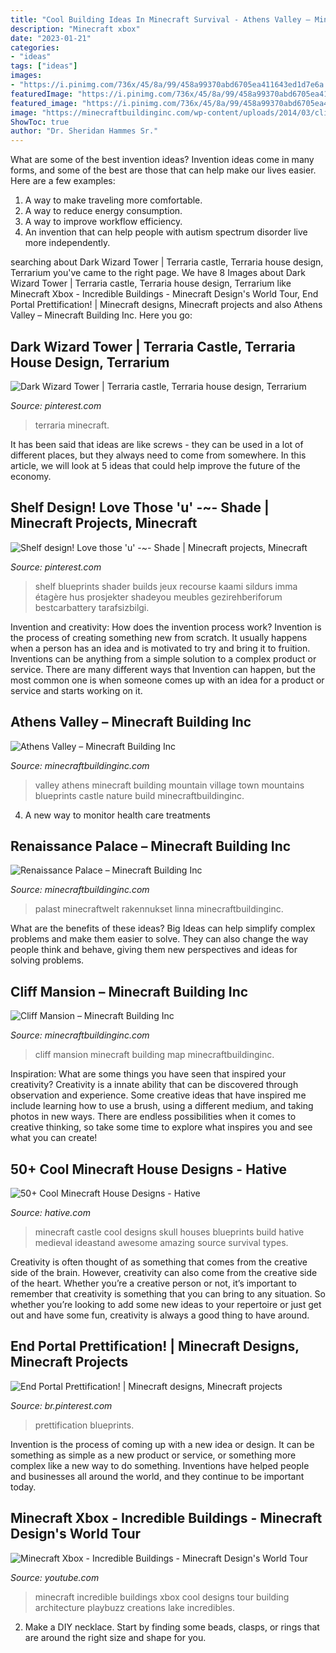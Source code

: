 ```yaml
---
title: "Cool Building Ideas In Minecraft Survival - Athens Valley – Minecraft Building Inc"
description: "Minecraft xbox"
date: "2023-01-21"
categories:
- "ideas"
tags: ["ideas"]
images:
- "https://i.pinimg.com/736x/45/8a/99/458a99370abd6705ea411643ed1d7e6a.jpg"
featuredImage: "https://i.pinimg.com/736x/45/8a/99/458a99370abd6705ea411643ed1d7e6a.jpg"
featured_image: "https://i.pinimg.com/736x/45/8a/99/458a99370abd6705ea411643ed1d7e6a.jpg"
image: "https://minecraftbuildinginc.com/wp-content/uploads/2014/03/cliff-mansion-minecraft-building-ideas-8.jpg"
ShowToc: true
author: "Dr. Sheridan Hammes Sr."
---
```



What are some of the best invention ideas?
Invention ideas come in many forms, and some of the best are those that can help make our lives easier. Here are a few examples: 
1. A way to make traveling more comfortable. 
2. A way to reduce energy consumption. 
3. A way to improve workflow efficiency. 
4. An invention that can help people with autism spectrum disorder live more independently.

	

		
searching about Dark Wizard Tower | Terraria castle, Terraria house design, Terrarium you've came to the right page. We have 8 Images about Dark Wizard Tower | Terraria castle, Terraria house design, Terrarium like Minecraft Xbox - Incredible Buildings - Minecraft Design&#039;s World Tour, End Portal Prettification! | Minecraft designs, Minecraft projects and also Athens Valley – Minecraft Building Inc. Here you go:
		
    
## Dark Wizard Tower | Terraria Castle, Terraria House Design, Terrarium

<img loading=lazy src="https://i.pinimg.com/736x/71/28/cd/7128cd2d76333a8ac0f082fdcf6e1f3d.jpg" onerror="this.onerror=null;this.src='https://tse3.mm.bing.net/th?id=OIP.V8Uq7lwxyfNPriNknDkztgHaNr&amp;pid=15.1';" alt="Dark Wizard Tower | Terraria castle, Terraria house design, Terrarium">

_Source: pinterest.com_

>terraria minecraft. 

	

It has been said that ideas are like screws - they can be used in a lot of different places, but they always need to come from somewhere. In this article, we will look at 5 ideas that could help improve the future of the economy.

    
## Shelf Design! Love Those &#039;u&#039; -~- Shade | Minecraft Projects, Minecraft

<img loading=lazy src="https://i.pinimg.com/736x/45/8a/99/458a99370abd6705ea411643ed1d7e6a.jpg" onerror="this.onerror=null;this.src='https://tse4.mm.bing.net/th?id=OIP.o_geOkWB1y10YnNokSdT2AHaHa&amp;pid=15.1';" alt="Shelf design! Love those &#039;u&#039; -~- Shade | Minecraft projects, Minecraft">

_Source: pinterest.com_

>shelf blueprints shader builds jeux recourse kaami sildurs imma étagère hus prosjekter shadeyou meubles gezirehberiforum bestcarbattery tarafsizbilgi. 

	

Invention and creativity: How does the invention process work?
Invention is the process of creating something new from scratch. It usually happens when a person has an idea and is motivated to try and bring it to fruition. Inventions can be anything from a simple solution to a complex product or service. There are many different ways that Invention can happen, but the most common one is when someone comes up with an idea for a product or service and starts working on it.

    
## Athens Valley – Minecraft Building Inc

<img loading=lazy src="http://minecraftbuildinginc.com/wp-content/uploads/2015/02/Athens-Valley-village-mountain-town-minecraft-building-ideas-blueprints-3.jpg" onerror="this.onerror=null;this.src='https://tse1.mm.bing.net/th?id=OIP.7w8jRsdJueBfnCmE_ohd5gHaD0&amp;pid=15.1';" alt="Athens Valley – Minecraft Building Inc">

_Source: minecraftbuildinginc.com_

>valley athens minecraft building mountain village town mountains blueprints castle nature build minecraftbuildinginc. 

	

4. A new way to monitor health care treatments

    
## Renaissance Palace – Minecraft Building Inc

<img loading=lazy src="https://minecraftbuildinginc.com/wp-content/uploads/2013/10/Renaissance-Palace-minecraft-building-ideas-3.jpg" onerror="this.onerror=null;this.src='https://tse2.mm.bing.net/th?id=OIP.8sseZiOs0PlXDaeoSTsquwHaHa&amp;pid=15.1';" alt="Renaissance Palace – Minecraft Building Inc">

_Source: minecraftbuildinginc.com_

>palast minecraftwelt rakennukset linna minecraftbuildinginc. 

	

What are the benefits of these ideas?
Big Ideas can help simplify complex problems and make them easier to solve. They can also change the way people think and behave, giving them new perspectives and ideas for solving problems.

    
## Cliff Mansion – Minecraft Building Inc

<img loading=lazy src="https://minecraftbuildinginc.com/wp-content/uploads/2014/03/cliff-mansion-minecraft-building-ideas-8.jpg" onerror="this.onerror=null;this.src='https://tse2.mm.bing.net/th?id=OIP.qB6k9-f3IrRylJ94rdODIwHaEW&amp;pid=15.1';" alt="Cliff Mansion – Minecraft Building Inc">

_Source: minecraftbuildinginc.com_

>cliff mansion minecraft building map minecraftbuildinginc. 

	

Inspiration: What are some things you have seen that inspired your creativity?
Creativity is a innate ability that can be discovered through observation and experience. Some creative ideas that have inspired me include learning how to use a brush, using a different medium, and taking photos in new ways. There are endless possibilities when it comes to creative thinking, so take some time to explore what inspires you and see what you can create!

    
## 50+ Cool Minecraft House Designs - Hative

<img loading=lazy src="https://hative.com/wp-content/uploads/2014/02/minecraft-houses/minecraft-skull-castle-3.jpg" onerror="this.onerror=null;this.src='https://tse2.mm.bing.net/th?id=OIP.rQS27eKKIE5hczcEvHRrVwHaEK&amp;pid=15.1';" alt="50+ Cool Minecraft House Designs - Hative">

_Source: hative.com_

>minecraft castle cool designs skull houses blueprints build hative medieval ideastand awesome amazing source survival types. 

	

Creativity is often thought of as something that comes from the creative side of the brain. However, creativity can also come from the creative side of the heart. Whether you’re a creative person or not, it’s important to remember that creativity is something that you can bring to any situation. So whether you’re looking to add some new ideas to your repertoire or just get out and have some fun, creativity is always a good thing to have around.

    
## End Portal Prettification! | Minecraft Designs, Minecraft Projects

<img loading=lazy src="https://i.pinimg.com/736x/b4/a7/8d/b4a78dca274816149afb60c93c206044.jpg" onerror="this.onerror=null;this.src='https://tse4.mm.bing.net/th?id=OIP.5VyY9e-Z4JNA0xkgxFFY4AHaEK&amp;pid=15.1';" alt="End Portal Prettification! | Minecraft designs, Minecraft projects">

_Source: br.pinterest.com_

>prettification blueprints. 

	

Invention is the process of coming up with a new idea or design. It can be something as simple as a new product or service, or something more complex like a new way to do something. Inventions have helped people and businesses all around the world, and they continue to be important today.

    
## Minecraft Xbox - Incredible Buildings - Minecraft Design&#039;s World Tour

<img loading=lazy src="http://i.ytimg.com/vi/SrSuxR-UGE4/maxresdefault.jpg" onerror="this.onerror=null;this.src='https://tse2.mm.bing.net/th?id=OIP.YNkMWBY7eSgOwbw1wW72QgHaEK&amp;pid=15.1';" alt="Minecraft Xbox - Incredible Buildings - Minecraft Design&#039;s World Tour">

_Source: youtube.com_

>minecraft incredible buildings xbox cool designs tour building architecture playbuzz creations lake incredibles. 

	

2. Make a DIY necklace. Start by finding some beads, clasps, or rings that are around the right size and shape for you.

